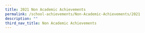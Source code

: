 ```yaml
---
title: 2021 Non Academic Achievements
permalink: /school-achievements/Non-Academic-Achievements/2021
description: ""
third_nav_title: Non Academic Achievements
---
```

